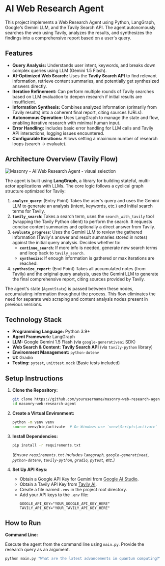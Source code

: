 # AI Web Research Agent

This project implements a Web Research Agent using Python, LangGraph, Google's Gemini LLM, and the Tavily Search API. The agent autonomously searches the web using Tavily, analyzes the results, and synthesizes the findings into a comprehensive report based on a user's query.

## Features

-   **Query Analysis:** Understands user intent, keywords, and breaks down complex queries using LLM (Gemini 1.5 Flash).
-   **AI-Optimized Web Search:** Uses the **Tavily Search API** to find relevant information, retrieve content summaries, and potentially get synthesized answers directly.
-   **Iterative Refinement:** Can perform multiple rounds of Tavily searches based on LLM evaluation to deepen research if initial results are insufficient.
-   **Information Synthesis:** Combines analyzed information (primarily from Tavily results) into a coherent final report, citing sources (URLs).
-   **Autonomous Operation:** Uses LangGraph to manage the state and flow, enabling iterative research with minimal human input.
-   **Error Handling:** Includes basic error handling for LLM calls and Tavily API interactions, logging issues encountered.
-   **Configurable Iterations:** Allows setting a maximum number of research loops (search -> evaluate).

## Architecture Overview (Tavily Flow)
![Masonry - AI Web Research Agent - visual selection](https://github.com/user-attachments/assets/959bbd17-590b-4e2b-876f-5d4f8485d045)

The agent is built using **LangGraph**, a library for building stateful, multi-actor applications with LLMs. The core logic follows a cyclical graph structure optimized for Tavily:

1.  **`analyze_query`**: (Entry Point) Takes the user's query and uses the Gemini LLM to generate an analysis (intent, keywords, etc.) and initial search terms for Tavily.
2.  **`tavily_search`**: Takes a search term, uses the `search_with_tavily` tool (wrapping the Tavily Python client) to perform the search. It requests concise content summaries and optionally a direct answer from Tavily.
3.  **`evaluate_progress`**: Uses the Gemini LLM to review the gathered information (Tavily's answer and result summaries stored in notes) against the initial query analysis. Decides whether to:
    *   **`continue_search`**: If more info is needed, generate new search terms and loop back to `tavily_search`.
    *   **`synthesize`**: If enough information is gathered or max iterations are reached.
4.  **`synthesize_report`**: (End Point) Takes all accumulated notes (from Tavily) and the original query analysis, uses the Gemini LLM to generate the final comprehensive report, citing sources provided by Tavily.

The agent's state (`AgentState`) is passed between these nodes, accumulating information throughout the process. This flow eliminates the need for separate web scraping and content analysis nodes present in previous versions.

## Technology Stack

-   **Programming Language:** Python 3.9+
-   **Agent Framework:** LangGraph
-   **LLM:** Google Gemini 1.5 Flash (via `google-generativeai` SDK)
-   **Web Search & Content:** **Tavily Search API** (via `tavily-python` library)
-   **Environment Management:** `python-dotenv`
-   **UI:** Gradio
-   **Testing:** `pytest`, `unittest.mock` (Basic tests included)

## Setup Instructions

1.  **Clone the Repository:**
    ```bash
    git clone https://github.com/yourusername/masonry-web-research-agent.git # Replace with your repo URL
    cd masonry-web-research-agent
    ```

2.  **Create a Virtual Environment:**
    ```bash
    python -m venv venv
    source venv/bin/activate  # On Windows use `venv\Scripts\activate`
    ```

3.  **Install Dependencies:**
    ```bash
    pip install -r requirements.txt
    ```
    *(Ensure `requirements.txt` includes `langgraph`, `google-generativeai`, `python-dotenv`, `tavily-python`, `gradio`, `pytest`, etc.)*

4.  **Set Up API Keys:**
    *   Obtain a Google API Key for Gemini from [Google AI Studio](https://aistudio.google.com/app/apikey).
    *   Obtain a Tavily API Key from [Tavily AI](https://tavily.com/).
    *   Create a file named `.env` in the project root directory.
    *   Add your API keys to the `.env` file:
        ```dotenv
        GOOGLE_API_KEY="YOUR_GOOGLE_API_KEY_HERE"
        TAVILY_API_KEY="YOUR_TAVILY_API_KEY_HERE"
        ```

## How to Run

**Command Line:**

Execute the agent from the command line using `main.py`. Provide the research query as an argument.

```bash
python main.py "What are the latest advancements in quantum computing?"
